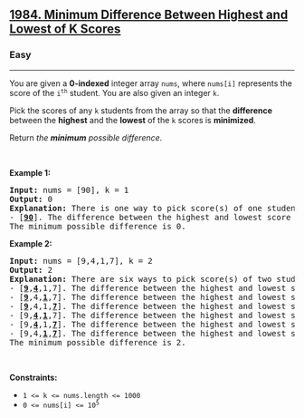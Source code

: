 <h2><a href="https://leetcode.com/problems/minimum-difference-between-highest-and-lowest-of-k-scores/">1984. Minimum Difference Between Highest and Lowest of K Scores</a></h2><h3>Easy</h3><hr><div style="user-select: auto;"><p style="user-select: auto;">You are given a <strong style="user-select: auto;">0-indexed</strong> integer array <code style="user-select: auto;">nums</code>, where <code style="user-select: auto;">nums[i]</code> represents the score of the <code style="user-select: auto;">i<sup style="user-select: auto;">th</sup></code> student. You are also given an integer <code style="user-select: auto;">k</code>.</p>

<p style="user-select: auto;">Pick the scores of any <code style="user-select: auto;">k</code> students from the array so that the <strong style="user-select: auto;">difference</strong> between the <strong style="user-select: auto;">highest</strong> and the <strong style="user-select: auto;">lowest</strong> of the <code style="user-select: auto;">k</code> scores is <strong style="user-select: auto;">minimized</strong>.</p>

<p style="user-select: auto;">Return <em style="user-select: auto;">the <strong style="user-select: auto;">minimum</strong> possible difference</em>.</p>

<p style="user-select: auto;">&nbsp;</p>
<p style="user-select: auto;"><strong style="user-select: auto;">Example 1:</strong></p>

<pre style="user-select: auto;"><strong style="user-select: auto;">Input:</strong> nums = [90], k = 1
<strong style="user-select: auto;">Output:</strong> 0
<strong style="user-select: auto;">Explanation:</strong> There is one way to pick score(s) of one student:
- [<strong style="user-select: auto;"><u style="user-select: auto;">90</u></strong>]. The difference between the highest and lowest score is 90 - 90 = 0.
The minimum possible difference is 0.
</pre>

<p style="user-select: auto;"><strong style="user-select: auto;">Example 2:</strong></p>

<pre style="user-select: auto;"><strong style="user-select: auto;">Input:</strong> nums = [9,4,1,7], k = 2
<strong style="user-select: auto;">Output:</strong> 2
<strong style="user-select: auto;">Explanation:</strong> There are six ways to pick score(s) of two students:
- [<strong style="user-select: auto;"><u style="user-select: auto;">9</u></strong>,<strong style="user-select: auto;"><u style="user-select: auto;">4</u></strong>,1,7]. The difference between the highest and lowest score is 9 - 4 = 5.
- [<strong style="user-select: auto;"><u style="user-select: auto;">9</u></strong>,4,<strong style="user-select: auto;"><u style="user-select: auto;">1</u></strong>,7]. The difference between the highest and lowest score is 9 - 1 = 8.
- [<strong style="user-select: auto;"><u style="user-select: auto;">9</u></strong>,4,1,<strong style="user-select: auto;"><u style="user-select: auto;">7</u></strong>]. The difference between the highest and lowest score is 9 - 7 = 2.
- [9,<strong style="user-select: auto;"><u style="user-select: auto;">4</u></strong>,<strong style="user-select: auto;"><u style="user-select: auto;">1</u></strong>,7]. The difference between the highest and lowest score is 4 - 1 = 3.
- [9,<strong style="user-select: auto;"><u style="user-select: auto;">4</u></strong>,1,<strong style="user-select: auto;"><u style="user-select: auto;">7</u></strong>]. The difference between the highest and lowest score is 7 - 4 = 3.
- [9,4,<strong style="user-select: auto;"><u style="user-select: auto;">1</u></strong>,<strong style="user-select: auto;"><u style="user-select: auto;">7</u></strong>]. The difference between the highest and lowest score is 7 - 1 = 6.
The minimum possible difference is 2.</pre>

<p style="user-select: auto;">&nbsp;</p>
<p style="user-select: auto;"><strong style="user-select: auto;">Constraints:</strong></p>

<ul style="user-select: auto;">
	<li style="user-select: auto;"><code style="user-select: auto;">1 &lt;= k &lt;= nums.length &lt;= 1000</code></li>
	<li style="user-select: auto;"><code style="user-select: auto;">0 &lt;= nums[i] &lt;= 10<sup style="user-select: auto;">5</sup></code></li>
</ul>
</div>